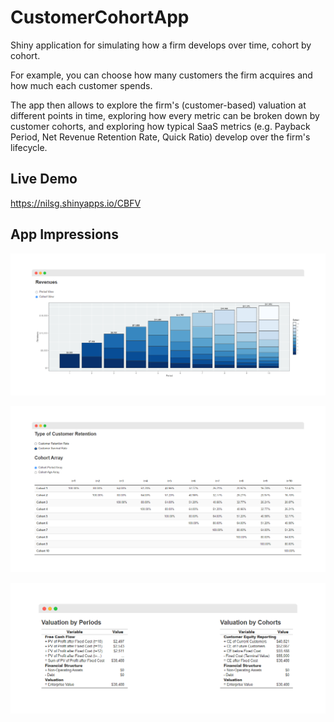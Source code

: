 # CustomerCohortApp

Shiny application for simulating how a firm develops over time, cohort by cohort. 
 
For example, you can choose how many customers the firm acquires and how much each customer spends.

The app then allows to explore the firm's (customer-based) valuation at different points in time, exploring how every metric can be broken down by customer cohorts, and exploring how typical SaaS metrics (e.g. Payback Period, Net Revenue Retention Rate, Quick Ratio) develop over the firm's lifecycle.

## Live Demo

https://nilsg.shinyapps.io/CBFV

## App Impressions

![](img/app_impression_1.png)

![](img/app_impression_2.png)

![](img/app_impression_3.png)
